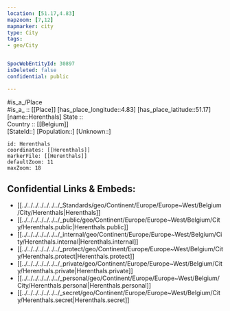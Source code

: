 ```yaml
---
location: [51.17,4.83] 
mapzoom: [7,12] 
mapmarker: city 
type: City
tags:
- geo/City


SpocWebEntityId: 30897
isDeleted: false
confidential: public

---
```

#is_a_/Place  
#is_a_ :: [[Place]] 
[has_place_longitude::4.83] 
[has_place_latitude::51.17] 
[name::Herenthals] 
State ::  
Country :: [[Belgium]]  
[StateId::] 
[Population::] 
[Unknown::] 


```leaflet
id: Herenthals
coordinates: [[Herenthals]] 
markerFile: [[Herenthals]] 
defaultZoom: 11 
maxZoom: 18
```


## Confidential Links & Embeds: 
- [[../../../../../../../_Standards/geo/Continent/Europe/Europe~West/Belgium/City/Herenthals|Herenthals]] 
- [[../../../../../../../_public/geo/Continent/Europe/Europe~West/Belgium/City/Herenthals.public|Herenthals.public]] 
- [[../../../../../../../_internal/geo/Continent/Europe/Europe~West/Belgium/City/Herenthals.internal|Herenthals.internal]] 
- [[../../../../../../../_protect/geo/Continent/Europe/Europe~West/Belgium/City/Herenthals.protect|Herenthals.protect]] 
- [[../../../../../../../_private/geo/Continent/Europe/Europe~West/Belgium/City/Herenthals.private|Herenthals.private]] 
- [[../../../../../../../_personal/geo/Continent/Europe/Europe~West/Belgium/City/Herenthals.personal|Herenthals.personal]] 
- [[../../../../../../../_secret/geo/Continent/Europe/Europe~West/Belgium/City/Herenthals.secret|Herenthals.secret]] 

